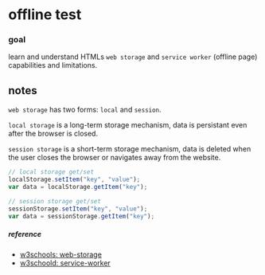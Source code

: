 # offline test

### goal

learn and understand HTMLs `web storage` and `service worker` (offline page) capabilities and limitations.

## notes

`web storage` has two forms: `local` and `session`.

`local storage` is a long-term storage mechanism, data is persistant even after the browser is closed.

`session storage` is a short-term storage mechanism, data is deleted when the user closes the browser or navigates away from the website.

```javascript
// local storage get/set
localStorage.setItem("key", "value");
var data = localStorage.getItem("key");

// session storage get/set
sessionStorage.setItem("key", "value");
var data = sessionStorage.getItem("key");
```

##### reference
- [w3schools: web-storage](https://www.w3schools.in/html5/web-storage)
- [w3schoold: service-worker](https://www.w3schools.in/html5/offline-web-pages)